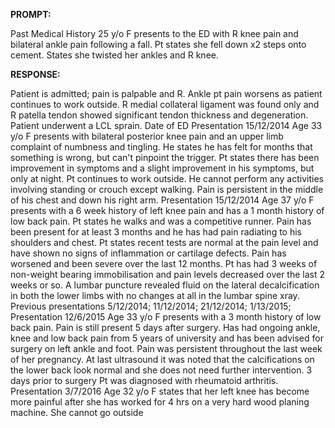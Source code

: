 **PROMPT:**

Past Medical History 25 y/o F presents to the ED with R knee pain and bilateral ankle pain following a fall. Pt states she fell down x2 steps onto cement. States she twisted her ankles and R knee.

**RESPONSE:**

  Patient is admitted; pain is palpable and R. Ankle pt pain worsens as patient continues to work outside. R medial collateral ligament was found only and R patella tendon showed significant tendon thickness and degeneration. Patient underwent a LCL sprain.  Date of ED Presentation 15/12/2014 Age 33 y/o F presents with bilateral posterior knee pain and an upper limb complaint of numbness and tingling. He states he has felt for months that something is wrong, but can't pinpoint the trigger. Pt states there has been improvement in symptoms and a slight improvement in his symptoms, but only at night. Pt continues to work outside. He cannot perform any activities involving standing or crouch except walking. Pain is persistent in the middle of his chest and down his right arm.  Presentation 15/12/2014 Age 37 y/o F presents with a 6 week history of left knee pain and has a 1 month history of low back pain. Pt states he walks and was a competitive runner. Pain has been present for at least 3 months and he has had pain radiating to his shoulders and chest. Pt states recent tests are normal at the pain level and have shown no signs of inflammation or cartilage defects. Pain has worsened and been severe over the last 12 months. Pt has had 3 weeks of non-weight bearing immobilisation and pain levels decreased over the last 2 weeks or so. A lumbar puncture revealed fluid on the lateral decalcification in both the lower limbs with no changes at all in the lumbar spine xray.  Previous presentations 5/12/2014; 11/12/2014; 21/12/2014;  1/13/2015;  Presentation 12/6/2015 Age 33 y/o F presents with a 3 month history of low back pain. Pain is still present 5 days after surgery. Has had ongoing ankle, knee and low back pain from 5 years of university and has been advised for surgery on left ankle and foot. Pain was persistent throughout the last week of her pregnancy. At last ultrasound it was noted that the calcifications on the lower back look normal and she does not need further intervention.  3 days prior to surgery Pt was diagnosed with rheumatoid arthritis.  Presentation 3/7/2016 Age 32 y/o F states that her left knee has become more painful after she has worked for 4 hrs on a very hard wood planing machine. She cannot go outside